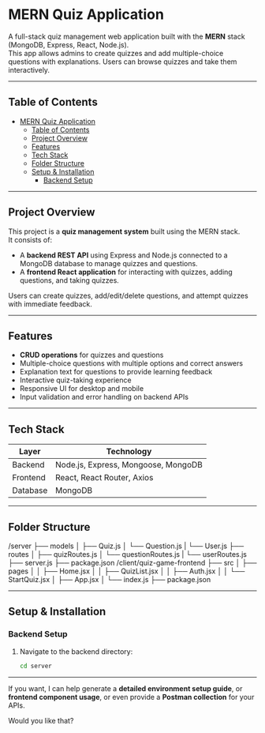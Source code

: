 # MERN Quiz Application

A full-stack quiz management web application built with the **MERN** stack (MongoDB, Express, React, Node.js).  
This app allows admins to create quizzes and add multiple-choice questions with explanations. Users can browse quizzes and take them interactively.

---

## Table of Contents

- [MERN Quiz Application](#mern-quiz-application)
  - [Table of Contents](#table-of-contents)
  - [Project Overview](#project-overview)
  - [Features](#features)
  - [Tech Stack](#tech-stack)
  - [Folder Structure](#folder-structure)
  - [Setup \& Installation](#setup--installation)
    - [Backend Setup](#backend-setup)

---

## Project Overview

This project is a **quiz management system** built using the MERN stack.  
It consists of:

- A **backend REST API** using Express and Node.js connected to a MongoDB database to manage quizzes and questions.
- A **frontend React application** for interacting with quizzes, adding questions, and taking quizzes.

Users can create quizzes, add/edit/delete questions, and attempt quizzes with immediate feedback.

---

## Features

- **CRUD operations** for quizzes and questions
- Multiple-choice questions with multiple options and correct answers
- Explanation text for questions to provide learning feedback
- Interactive quiz-taking experience
- Responsive UI for desktop and mobile
- Input validation and error handling on backend APIs

---

## Tech Stack

| Layer       | Technology               |
|-------------|--------------------------|
| Backend     | Node.js, Express, Mongoose, MongoDB |
| Frontend    | React, React Router, Axios |
| Database    | MongoDB                  |

---

## Folder Structure

/server
├── models
│ ├── Quiz.js
│ └── Question.js
| └── User.js
├── routes
│ ├── quizRoutes.js
│ └── questionRoutes.js
| └── userRoutes.js
├── server.js
├── package.json
/client/quiz-game-frontend
├── src
│ ├── pages
│ │ ├── Home.jsx
│ │ ├── QuizList.jsx
│ │ ├── Auth.jsx
│ │ └── StartQuiz.jsx
│ ├── App.jsx
│ └── index.js
├── package.json


---

## Setup & Installation

### Backend Setup

1. Navigate to the backend directory:
   ```bash
   cd server


---

If you want, I can help generate a **detailed environment setup guide**, or **frontend component usage**, or even provide a **Postman collection** for your APIs.

Would you like that?
